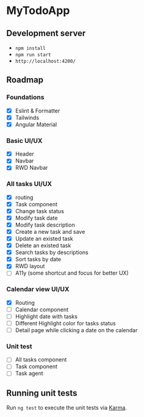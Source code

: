 # MyTodoApp

## Development server

- `npm install`
- `npm run start`
- `http://localhost:4200/`

## Roadmap

### Foundations

- [X] Eslint & Formatter
- [X] Tailwinds
- [X] Angular Material

### Basic UI/UX

- [X] Header
- [X] Navbar
- [X] RWD Navbar

### All tasks UI/UX

- [X] routing
- [X] Task component
- [X] Change task status
- [X] Modify task date
- [X] Modify task description
- [X] Create a new task and save
- [X] Update an existed task
- [X] Delete an existed task
- [X] Search tasks by descriptions
- [X] Sort tasks by date
- [X] RWD layout
- [ ] A11y (some shortcut and focus for better UX)

### Calendar view UI/UX

- [X] Routing
- [ ] Calendar component
- [ ] Highlight date with tasks
- [ ] Different Highlight color for tasks status
- [ ] Detail page while clicking a date on the calendar

### Unit test

- [ ] All tasks component
- [ ] Task component
- [ ] Task agent

## Running unit tests

Run `ng test` to execute the unit tests via [Karma](https://karma-runner.github.io).
